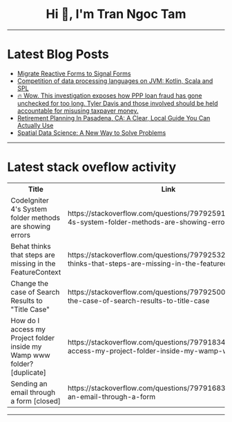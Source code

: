 <h1 align="center">Hi 👋, I'm Tran Ngoc Tam</h1>

---

# Latest Blog Posts 
<!-- BLOG-POST-LIST:START -->
- [Migrate Reactive Forms to Signal Forms](https://dev.to/brianmtreese/migrate-reactive-forms-to-signal-forms-132l)
- [Competition of data processing languages on JVM: Kotlin, Scala and SPL](https://dev.to/esproc_spl/competition-of-data-processing-languages-on-jvm-kotlin-scala-and-spl-2pgc)
- [🔥 Wow. This investigation exposes how PPP loan fraud has gone unchecked for too long. Tyler Davis and those involved should be held accountable for misusing taxpayer money.](https://dev.to/kierwolf20/wow-this-investigation-exposes-how-ppp-loan-fraud-has-gone-unchecked-for-too-long-tyler-davis-pgf)
- [Retirement Planning In Pasadena, CA: A Clear, Local Guide You Can Actually Use](https://dev.to/markwayns/retirement-planning-in-pasadena-ca-a-clear-local-guide-you-can-actually-use-48)
- [Spatial Data Science: A New Way to Solve Problems](https://dev.to/gisfromscratch/spatial-data-science-a-new-way-to-solve-problems-1cim)
<!-- BLOG-POST-LIST:END -->

---

# Latest stack oveflow activity
<table>
  <tr><th>Title</th><th>Link</th></tr>
  <!-- STACKOVERFLOW:START --><tr><td>CodeIgniter 4&#39;s System folder methods are showing errors</td><td>https://stackoverflow.com/questions/79792591/codeigniter-4s-system-folder-methods-are-showing-errors</td></tr><tr><td>Behat thinks that steps are missing in the FeatureContext</td><td>https://stackoverflow.com/questions/79792532/behat-thinks-that-steps-are-missing-in-the-featurecontext</td></tr><tr><td>Change the case of Search Results to &quot;Title Case&quot;</td><td>https://stackoverflow.com/questions/79792500/change-the-case-of-search-results-to-title-case</td></tr><tr><td>How do I access my Project folder inside my Wamp www folder? [duplicate]</td><td>https://stackoverflow.com/questions/79791834/how-do-i-access-my-project-folder-inside-my-wamp-www-folder</td></tr><tr><td>Sending an email through a form [closed]</td><td>https://stackoverflow.com/questions/79791683/sending-an-email-through-a-form</td></tr><!-- STACKOVERFLOW:END -->
</table>

---


